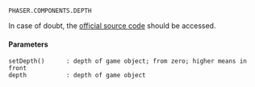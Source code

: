 ```
PHASER.COMPONENTS.DEPTH
```

In case of doubt, the [official source code](https://github.com/photonstorm/phaser) should be accessed.

#### Parameters

```
setDepth()      : depth of game object; from zero; higher means in front
depth           : depth of game object
```
